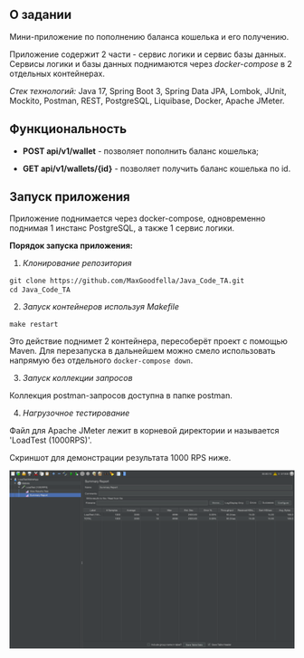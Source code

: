 ## О задании

Мини-приложение по пополнению баланса кошелька и его получению. 

Приложение содержит 2 части - сервис логики и сервис базы данных. 
Сервисы логики и базы данных поднимаются через *docker-compose* в 2 отдельных контейнерах.

*Стек технологий:* Java 17, Spring Boot 3, Spring Data JPA, Lombok, JUnit, Mockito, Postman,
REST, PostgreSQL, Liquibase, Docker, Apache JMeter.


## Функциональность

* **POST api/v1/wallet** - позволяет пополнить баланс кошелька;

* **GET api/v1/wallets/{id}** - позволяет получить баланс кошелька по id.


## Запуск приложения

Приложение поднимается через docker-compose, одновременно поднимая 1 инстанс PostgreSQL,
а также 1 сервис логики.

**Порядок запуска приложения:**
1. *Клонирование репозитория*
```
git clone https://github.com/MaxGoodfella/Java_Code_TA.git
cd Java_Code_TA
```

2. *Запуск контейнеров используя Makefile*
```
make restart
```
Это действие поднимет 2 контейнера, пересоберёт проект с помощью Maven.
Для перезапуска в дальнейшем можно смело использовать напрямую без отдельного ``` docker-compose down ```.

3. *Запуск коллекции запросов*

Коллекция postman-запросов доступна в папке postman. 

4. *Нагрузочное тестирование*

Файл для Apache JMeter лежит в корневой директории и называется 'LoadTest (1000RPS)'.

Скриншот для демонстрации результата 1000 RPS ниже. 

![1000RPS_result.png](1000RPS_result.png)